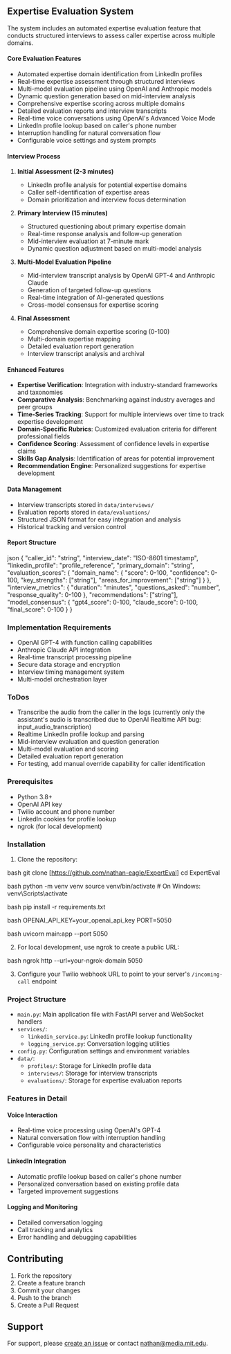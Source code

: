 ## Expertise Evaluation System

The system includes an automated expertise evaluation feature that conducts structured interviews to assess caller expertise across multiple domains.

#### Core Evaluation Features
- Automated expertise domain identification from LinkedIn profiles
- Real-time expertise assessment through structured interviews
- Multi-model evaluation pipeline using OpenAI and Anthropic models
- Dynamic question generation based on mid-interview analysis
- Comprehensive expertise scoring across multiple domains
- Detailed evaluation reports and interview transcripts
- Real-time voice conversations using OpenAI's Advanced Voice Mode
- LinkedIn profile lookup based on caller's phone number
- Interruption handling for natural conversation flow
- Configurable voice settings and system prompts

#### Interview Process
1. **Initial Assessment (2-3 minutes)**
   - LinkedIn profile analysis for potential expertise domains
   - Caller self-identification of expertise areas
   - Domain prioritization and interview focus determination

2. **Primary Interview (15 minutes)**
   - Structured questioning about primary expertise domain
   - Real-time response analysis and follow-up generation
   - Mid-interview evaluation at 7-minute mark
   - Dynamic question adjustment based on multi-model analysis

3. **Multi-Model Evaluation Pipeline**
   - Mid-interview transcript analysis by OpenAI GPT-4 and Anthropic Claude
   - Generation of targeted follow-up questions
   - Real-time integration of AI-generated questions
   - Cross-model consensus for expertise scoring

4. **Final Assessment**
   - Comprehensive domain expertise scoring (0-100)
   - Multi-domain expertise mapping
   - Detailed evaluation report generation
   - Interview transcript analysis and archival

#### Enhanced Features
- **Expertise Verification**: Integration with industry-standard frameworks and taxonomies
- **Comparative Analysis**: Benchmarking against industry averages and peer groups
- **Time-Series Tracking**: Support for multiple interviews over time to track expertise development
- **Domain-Specific Rubrics**: Customized evaluation criteria for different professional fields
- **Confidence Scoring**: Assessment of confidence levels in expertise claims
- **Skills Gap Analysis**: Identification of areas for potential improvement
- **Recommendation Engine**: Personalized suggestions for expertise development

#### Data Management
- Interview transcripts stored in `data/interviews/`
- Evaluation reports stored in `data/evaluations/`
- Structured JSON format for easy integration and analysis
- Historical tracking and version control


#### Report Structure
json
{
"caller_id": "string",
"interview_date": "ISO-8601 timestamp",
"linkedin_profile": "profile_reference",
"primary_domain": "string",
"evaluation_scores": {
"domain_name": {
"score": 0-100,
"confidence": 0-100,
"key_strengths": ["string"],
"areas_for_improvement": ["string"]
}
},
"interview_metrics": {
"duration": "minutes",
"questions_asked": "number",
"response_quality": 0-100
},
"recommendations": ["string"],
"model_consensus": {
"gpt4_score": 0-100,
"claude_score": 0-100,
"final_score": 0-100
}
}

### Implementation Requirements
- OpenAI GPT-4 with function calling capabilities
- Anthropic Claude API integration
- Real-time transcript processing pipeline
- Secure data storage and encryption
- Interview timing management system
- Multi-model orchestration layer


### ToDos

- Transcribe the audio from the caller in the logs (currently only the assistant's audio is transcribed due to OpenAI Realtime API bug: input_audio_transcription)
- Realtime LinkedIn profile lookup and parsing
- Mid-interview evaluation and question generation
- Multi-model evaluation and scoring
- Detailed evaluation report generation
- For testing, add manual override capability for caller identification



### Prerequisites

- Python 3.8+
- OpenAI API key
- Twilio account and phone number
- LinkedIn cookies for profile lookup
- ngrok (for local development)

### Installation

1. Clone the repository:

bash
git clone [https://github.com/nathan-eagle/ExpertEval]
cd ExpertEval

bash
python -m venv venv
source venv/bin/activate # On Windows: venv\Scripts\activate

bash
pip install -r requirements.txt

bash
OPENAI_API_KEY=your_openai_api_key
PORT=5050

bash
uvicorn main:app --port 5050


2. For local development, use ngrok to create a public URL:

bash
ngrok http --url=your-ngrok-domain 5050


3. Configure your Twilio webhook URL to point to your server's `/incoming-call` endpoint

### Project Structure

- `main.py`: Main application file with FastAPI server and WebSocket handlers
- `services/`:
  - `linkedin_service.py`: LinkedIn profile lookup functionality
  - `logging_service.py`: Conversation logging utilities
- `config.py`: Configuration settings and environment variables
- `data/`:
  - `profiles/`: Storage for LinkedIn profile data
  - `interviews/`: Storage for interview transcripts
  - `evaluations/`: Storage for expertise evaluation reports

### Features in Detail

#### Voice Interaction
- Real-time voice processing using OpenAI's GPT-4
- Natural conversation flow with interruption handling
- Configurable voice personality and characteristics

#### LinkedIn Integration
- Automatic profile lookup based on caller's phone number
- Personalized conversation based on existing profile data
- Targeted improvement suggestions

#### Logging and Monitoring
- Detailed conversation logging
- Call tracking and analytics
- Error handling and debugging capabilities

## Contributing

1. Fork the repository
2. Create a feature branch
3. Commit your changes
4. Push to the branch
5. Create a Pull Request


## Support

For support, please [create an issue](repository-issues-url) or contact nathan@media.mit.edu.